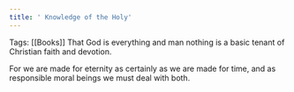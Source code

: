 ```yaml
---
title: ' Knowledge of the Holy'
---
```


Tags: [[Books]]
That God is everything and man nothing is a basic tenant of Christian faith and devotion.

For we are made for eternity as certainly as we are made for time, and as responsible moral beings we must deal with both.
